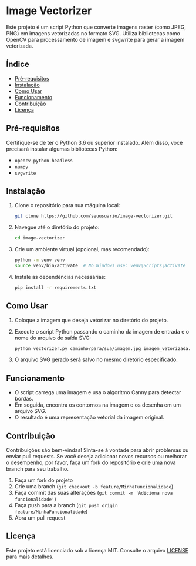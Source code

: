 # Image Vectorizer

Este projeto é um script Python que converte imagens raster (como JPEG, PNG) em imagens vetorizadas no formato SVG. Utiliza bibliotecas como OpenCV para processamento de imagem e svgwrite para gerar a imagem vetorizada.

## Índice

- [Pré-requisitos](#pré-requisitos)
- [Instalação](#instalação)
- [Como Usar](#como-usar)
- [Funcionamento](#funcionamento)
- [Contribuição](#contribuição)
- [Licença](#licença)

## Pré-requisitos

Certifique-se de ter o Python 3.6 ou superior instalado. Além disso, você precisará instalar algumas bibliotecas Python:

- `opencv-python-headless`
- `numpy`
- `svgwrite`

## Instalação

1. Clone o repositório para sua máquina local:

    ```bash
    git clone https://github.com/seuusuario/image-vectorizer.git
    ```

2. Navegue até o diretório do projeto:

    ```bash
    cd image-vectorizer
    ```

3. Crie um ambiente virtual (opcional, mas recomendado):

    ```bash
    python -m venv venv
    source venv/bin/activate  # No Windows use: venv\Scripts\activate
    ```

4. Instale as dependências necessárias:

    ```bash
    pip install -r requirements.txt
    ```

## Como Usar

1. Coloque a imagem que deseja vetorizar no diretório do projeto.

2. Execute o script Python passando o caminho da imagem de entrada e o nome do arquivo de saída SVG:

    ```bash
    python vectorizer.py caminho/para/sua/imagem.jpg imagem_vetorizada.svg
    ```

3. O arquivo SVG gerado será salvo no mesmo diretório especificado.

## Funcionamento

- O script carrega uma imagem e usa o algoritmo Canny para detectar bordas.
- Em seguida, encontra os contornos na imagem e os desenha em um arquivo SVG.
- O resultado é uma representação vetorial da imagem original.

## Contribuição

Contribuições são bem-vindas! Sinta-se à vontade para abrir problemas ou enviar pull requests. Se você deseja adicionar novos recursos ou melhorar o desempenho, por favor, faça um fork do repositório e crie uma nova branch para seu trabalho.

1. Faça um fork do projeto
2. Crie uma branch (`git checkout -b feature/MinhaFuncionalidade`)
3. Faça commit das suas alterações (`git commit -m 'Adiciona nova funcionalidade'`)
4. Faça push para a branch (`git push origin feature/MinhaFuncionalidade`)
5. Abra um pull request

## Licença

Este projeto está licenciado sob a licença MIT. Consulte o arquivo [LICENSE](LICENSE) para mais detalhes.